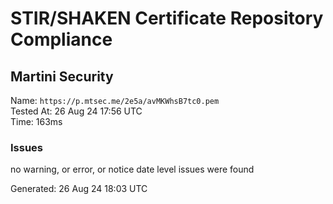# STIR/SHAKEN Certificate Repository Compliance

## Martini Security

Name: `https://p.mtsec.me/2e5a/avMKWhsB7tc0.pem`\
Tested At: 26 Aug 24 17:56 UTC\
Time: 163ms

### Issues

no warning, or error, or notice date level issues were found

Generated: 26 Aug 24 18:03 UTC
